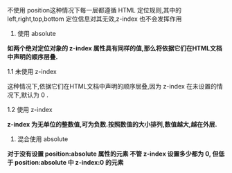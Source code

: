 不使用 position这种情况下每一层都遵循 HTML 定位规则,其中的 left,right,top,bottom 定位信息对其无效,z-index 也不会发挥作用

1. 使用 absolute

**如两个绝对定位对象的 z-index 属性具有同样的值,那么将依据它们在HTML文档中声明的顺序层叠.**

1.1 未使用 z-index

这种情况下,依据它们在HTML文档中声明的顺序层叠,因为 z-index 在未设置的情况下,默认为 0 .


1.2 使用 z-index

**z-index 为无单位的整数值,可为负数.按照数值的大小排列,数值越大,越在外层.**

1. 混合使用 absolute

**对于没有设置 position:absolute 属性的元素 不管 z-index 设置多少都为 0, 但低于 position:absolute 中 z-index:0 的元素**
